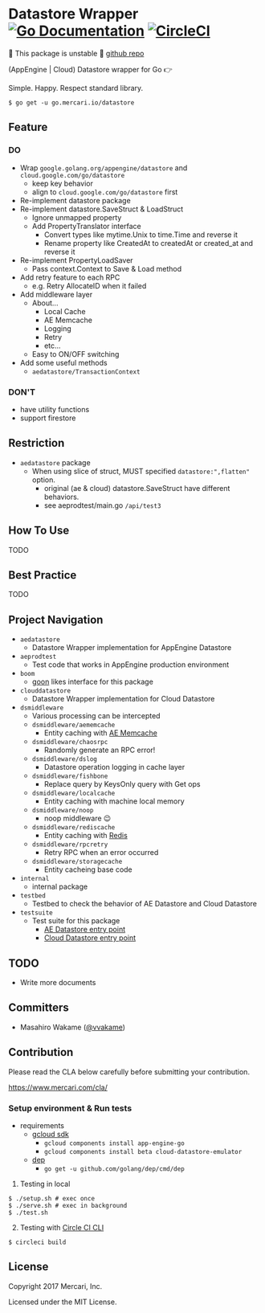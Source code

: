 # Datastore Wrapper [![Go Documentation](http://img.shields.io/badge/go-documentation-blue.svg?style=flat-square)][godoc] [![CircleCI](https://circleci.com/gh/mercari/datastore.svg?style=svg)][circleci]

[godoc]: https://godoc.org/go.mercari.io/datastore
[circleci]: https://circleci.com/gh/mercari/datastore

:construction: This package is unstable :construction: [github repo](https://github.com/mercari/datastore)

(AppEngine | Cloud) Datastore wrapper for Go 👉

Simple.
Happy.
Respect standard library.

```
$ go get -u go.mercari.io/datastore
```

## Feature

### DO

* Wrap `google.golang.org/appengine/datastore` and `cloud.google.com/go/datastore`
    * keep key behavior
    * align to `cloud.google.com/go/datastore` first
* Re-implement datastore package
* Re-implement datastore.SaveStruct & LoadStruct
    * Ignore unmapped property
    * Add PropertyTranslator interface
        * Convert types like mytime.Unix to time.Time and reverse it
        * Rename property like CreatedAt to createdAt or created_at and reverse it
* Re-implement PropertyLoadSaver
    * Pass context.Context to Save & Load method
* Add retry feature to each RPC
    * e.g. Retry AllocateID when it failed
* Add middleware layer
    * About...
        * Local Cache
        * AE Memcache
        * Logging
        * Retry
        * etc...
    * Easy to ON/OFF switching
* Add some useful methods
    * `aedatastore/TransactionContext`

### DON'T

* have utility functions
* support firestore

## Restriction

* `aedatastore` package
    * When using slice of struct, MUST specified `datastore:",flatten"` option.
        * original (ae & cloud) datastore.SaveStruct have different behaviors.
        * see aeprodtest/main.go `/api/test3`

## How To Use

TODO

## Best Practice

TODO

## Project Navigation

* `aedatastore`
    * Datastore Wrapper implementation for AppEngine Datastore
* `aeprodtest`
    * Test code that works in AppEngine production environment
* `boom`
    * [goon](https://github.com/mjibson/goon) likes interface for this package
* `clouddatastore`
    * Datastore Wrapper implementation for Cloud Datastore
* `dsmiddleware`
    * Various processing can be intercepted
    * `dsmiddleware/aememcache`
        * Entity caching with [AE Memcache](https://cloud.google.com/appengine/docs/standard/go/memcache/using)
    * `dsmiddleware/chaosrpc`
        * Randomly generate an RPC error!
    * `dsmiddleware/dslog`
        * Datastore operation logging in cache layer
    * `dsmiddleware/fishbone`
        * Replace query by KeysOnly query with Get ops
    * `dsmiddleware/localcache`
        * Entity caching with machine local memory
    * `dsmiddleware/noop`
        * noop middleware :wink:
    * `dsmiddleware/rediscache`
        * Entity caching with [Redis](https://redis.io/)
    * `dsmiddleware/rpcretry`
        * Retry RPC when an error occurred
    * `dsmiddleware/storagecache`
        * Entity cacheing base code
* `internal`
    * internal package
* `testbed`
    * Testbed to check the behavior of AE Datastore and Cloud Datastore
* `testsuite`
    * Test suite for this package
        * [AE Datastore entry point](https://github.com/mercari/datastore/blob/master/aedatastore/testsuite_test.go)
        * [Cloud Datastore entry point](https://github.com/mercari/datastore/blob/master/clouddatastore/testsuite_test.go)

## TODO

* Write more documents

## Committers

 * Masahiro Wakame ([@vvakame](https://github.com/vvakame))

## Contribution

Please read the CLA below carefully before submitting your contribution.

https://www.mercari.com/cla/

### Setup environment & Run tests

* requirements
    * [gcloud sdk](https://cloud.google.com/sdk/docs/quickstarts)
        * `gcloud components install app-engine-go`
        * `gcloud components install beta cloud-datastore-emulator`
    * [dep](github.com/golang/dep)
        * `go get -u github.com/golang/dep/cmd/dep`

1. Testing in local

```
$ ./setup.sh # exec once
$ ./serve.sh # exec in background
$ ./test.sh
```

2. Testing with [Circle CI CLI](https://circleci.com/docs/2.0/local-jobs/)

```
$ circleci build
```

## License

Copyright 2017 Mercari, Inc.

Licensed under the MIT License.
